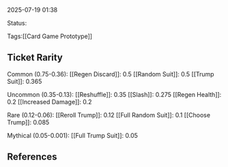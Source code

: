 2025-07-19 01:38

Status:

Tags:[[Card Game Prototype]]

## Ticket Rarity

Common (0.75-0.36):
[[Regen Discard]]: 0.5
[[Random Suit]]: 0.5
[[Trump Suit]]: 0.365

Uncommon (0.35-0.13):
[[Reshuffle]]: 0.35
[[Slash]]: 0.275
[[Regen Health]]: 0.2
[[Increased Damage]]:  0.2

Rare (0.12-0.06):
[[Reroll Trump]]: 0.12
[[Full Random Suit]]: 0.1
[[Choose Trump]]: 0.085

Mythical (0.05-0.001):
[[Full Trump Suit]]: 0.05


## References
